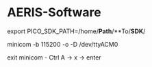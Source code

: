 # AERIS-Software

export PICO_SDK_PATH=/home/**Path**/**To/**SDK**/

minicom -b 115200 -o -D /dev/ttyACM0

exit minicom - Ctrl A -> x -> enter
